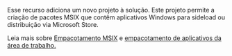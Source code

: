 ﻿Esse recurso adiciona um novo projeto à solução. Este projeto permite a criação de pacotes MSIX que contêm aplicativos Windows para sideload ou distribuição via Microsoft Store.

Leia mais sobre [Empacotamento MSIX](https://aka.ms/msix) e [empacotamento de aplicativos da área de trabalho.](https://docs.microsoft.com/windows/apps/windows-app-sdk/single-project-msix)
